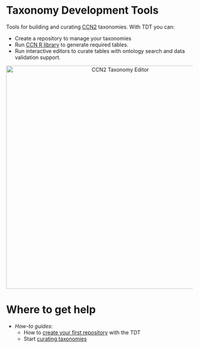 # Taxonomy Development Tools

Tools for building and curating [CCN2](https://github.com/obophenotype/CCN2) taxonomies. With TDT you can:

- Create a repository to manage your taxonomies
- Run [CCN R library](http://htmlpreview.github.io/?https://github.com/AllenInstitute/nomenclature/blob/master/scripts/build_annotation_tables_SEAAD.nb.html) to generate required tables.
- Run interactive editors to curate tables with ontology search and data validation support.

<p align="center">
    <img src="https://raw.githubusercontent.com/hkir-dev/taxonomy-development-tools/main/docs/images/nanobot.png" alt="CCN2 Taxonomy Editor" width="600"/>
</p>

# Where to get help

- _How-to guides_:
  - How to [create your first repository](https://hkir-dev.github.io/taxonomy-development-tools/NewRepo/) with the TDT 
  - Start [curating taxonomies](https://hkir-dev.github.io/taxonomy-development-tools/Curation/)